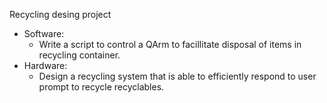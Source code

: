 Recycling desing project
- Software:
    - Write a script to control a QArm to facillitate disposal of items in recycling container.
- Hardware:
    - Design a recycling system that is able to efficiently respond to user prompt to recycle recyclables.
